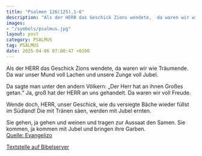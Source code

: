 ```yaml
---
title: "Psalmen 126(125),1-6"
description: "Als der HERR das Geschick Zions wendete,  da waren wir wie Träumende. Da war unser Mund voll Lachen und unsere Zunge voll Jubel.  Da sagte man unter den andern Völkern: „Der Herr hat an ihnen Großes getan.“ Ja, groß hat der HERR an uns gehandelt.  Da waren wir voll Freude.  ...."
images:
- "/symbols/psalmus.jpg"
layout: post
category: PSALMUS
tag: PSALMUS
date: 2025-04-06 07:00:47 +0100
---
```

Als der HERR das Geschick Zions wendete, 
da waren wir wie Träumende.
Da war unser Mund voll Lachen
und unsere Zunge voll Jubel.

Da sagte man unter den andern Völkern:
„Der Herr hat an ihnen Großes getan.“
Ja, groß hat der HERR an uns gehandelt. 
Da waren wir voll Freude.

Wende doch, HERR, unser Geschick, 
wie du versiegte Bäche wieder füllst im Südland!
Die mit Tränen säen, 
werden mit Jubel ernten.<!--more-->

Sie gehen, ja gehen und weinen 
und tragen zur Aussaat den Samen. 
Sie kommen, ja kommen mit Jubel 
und bringen ihre Garben.<br>
[Quelle: Evangelizo](https://evangeliumtagfuertag.org/DE/gospel)

[Textstelle auf Bibelserver](https://www.bibleserver.com/EU/ps126(125),1-6)
